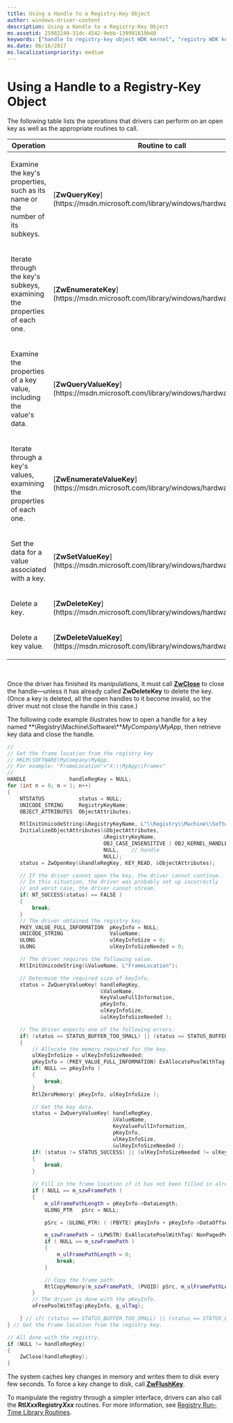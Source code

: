 ```yaml
---
title: Using a Handle to a Registry-Key Object
author: windows-driver-content
description: Using a Handle to a Registry-Key Object
ms.assetid: 25982249-31dc-4542-9ebb-139991619b40
keywords: ["handle to registry-key object WDK kernel", "registry WDK kernel , object routines", "driver registry information WDK kernel , object routines", "object routines WDK kernel", "registry-key objects WDK kernel"]
ms.date: 06/16/2017
ms.localizationpriority: medium
---
```


# Using a Handle to a Registry-Key Object





The following table lists the operations that drivers can perform on an open key as well as the appropriate routines to call.

<table>
<colgroup>
<col width="50%" />
<col width="50%" />
</colgroup>
<thead>
<tr class="header">
<th>Operation</th>
<th>Routine to call</th>
</tr>
</thead>
<tbody>
<tr class="odd">
<td><p>Examine the key's properties, such as its name or the number of its subkeys.</p></td>
<td><p>[<strong>ZwQueryKey</strong>](https://msdn.microsoft.com/library/windows/hardware/ff567060)</p></td>
</tr>
<tr class="even">
<td><p>Iterate through the key's subkeys, examining the properties of each one.</p></td>
<td><p>[<strong>ZwEnumerateKey</strong>](https://msdn.microsoft.com/library/windows/hardware/ff566447)</p></td>
</tr>
<tr class="odd">
<td><p>Examine the properties of a key value, including the value's data.</p></td>
<td><p>[<strong>ZwQueryValueKey</strong>](https://msdn.microsoft.com/library/windows/hardware/ff567069)</p></td>
</tr>
<tr class="even">
<td><p>Iterate through a key's values, examining the properties of each one.</p></td>
<td><p>[<strong>ZwEnumerateValueKey</strong>](https://msdn.microsoft.com/library/windows/hardware/ff566453)</p></td>
</tr>
<tr class="odd">
<td><p>Set the data for a value associated with a key.</p></td>
<td><p>[<strong>ZwSetValueKey</strong>](https://msdn.microsoft.com/library/windows/hardware/ff567109)</p></td>
</tr>
<tr class="even">
<td><p>Delete a key.</p></td>
<td><p>[<strong>ZwDeleteKey</strong>](https://msdn.microsoft.com/library/windows/hardware/ff566437)</p></td>
</tr>
<tr class="odd">
<td><p>Delete a key value.</p></td>
<td><p>[<strong>ZwDeleteValueKey</strong>](https://msdn.microsoft.com/library/windows/hardware/ff566439)</p></td>
</tr>
</tbody>
</table>

 

Once the driver has finished its manipulations, it must call [**ZwClose**](https://msdn.microsoft.com/library/windows/hardware/ff566417) to close the handle—unless it has already called **ZwDeleteKey** to delete the key. (Once a key is deleted, all the open handles to it become invalid, so the driver must not close the handle in this case.)

The following code example illustrates how to open a handle for a key named **\\Registry\\Machine\\Software\\***MyCompany*\\*MyApp*, then retrieve key data and close the handle.

```cpp
//
// Get the frame location from the registry key
// HKLM\SOFTWARE\MyCompany\MyApp.
// For example: "FrameLocation"="X:\\MyApp\\Frames"
// 
HANDLE              handleRegKey = NULL;
for (int n = 0; n < 1; n++) 
{
    NTSTATUS           status = NULL;
    UNICODE_STRING     RegistryKeyName;
    OBJECT_ATTRIBUTES  ObjectAttributes;

    RtlInitUnicodeString(&RegistryKeyName, L"\\Registry\\Machine\\Software\\MyCompany\\MyApp");
    InitializeObjectAttributes(&ObjectAttributes, 
                               &RegistryKeyName,
                               OBJ_CASE_INSENSITIVE | OBJ_KERNEL_HANDLE,
                               NULL,    // handle
                               NULL);
    status = ZwOpenKey(&handleRegKey, KEY_READ, &ObjectAttributes);

    // If the driver cannot open the key, the driver cannot continue. 
    // In this situation, the driver was probably set up incorrectly 
    // and worst case, the driver cannot stream.
    if( NT_SUCCESS(status) == FALSE ) 
    {
        break;
    }
    // The driver obtained the registry key.
    PKEY_VALUE_FULL_INFORMATION  pKeyInfo = NULL;
    UNICODE_STRING               ValueName;
    ULONG                        ulKeyInfoSize = 0;
    ULONG                        ulKeyInfoSizeNeeded = 0;

    // The driver requires the following value.
    RtlInitUnicodeString(&ValueName, L"FrameLocation");

    // Determine the required size of keyInfo.
    status = ZwQueryValueKey( handleRegKey,
                              &ValueName,
                              KeyValueFullInformation,
                              pKeyInfo,
                              ulKeyInfoSize,
                              &ulKeyInfoSizeNeeded );

    // The driver expects one of the following errors.
    if( (status == STATUS_BUFFER_TOO_SMALL) || (status == STATUS_BUFFER_OVERFLOW) )
    {
        // Allocate the memory required for the key.
        ulKeyInfoSize = ulKeyInfoSizeNeeded;
        pKeyInfo = (PKEY_VALUE_FULL_INFORMATION) ExAllocatePoolWithTag( NonPagedPool, ulKeyInfoSizeNeeded, g_ulTag);
        if( NULL == pKeyInfo )
        {
            break;
        }
        RtlZeroMemory( pKeyInfo, ulKeyInfoSize );

        // Get the key data.
        status = ZwQueryValueKey( handleRegKey,
                                  &ValueName,
                                  KeyValueFullInformation,
                                  pKeyInfo,
                                  ulKeyInfoSize,
                                  &ulKeyInfoSizeNeeded );
        if( (status != STATUS_SUCCESS) || (ulKeyInfoSizeNeeded != ulKeyInfoSize) || (NULL == pKeyInfo) )
        {
            break;
        }

        // Fill in the frame location if it has not been filled in already.
        if ( NULL == m_szwFramePath )
        {
            m_ulFramePathLength = pKeyInfo->DataLength;
            ULONG_PTR   pSrc = NULL;

            pSrc = (ULONG_PTR) ( (PBYTE) pKeyInfo + pKeyInfo->DataOffset);

            m_szwFramePath = (LPWSTR) ExAllocatePoolWithTag( NonPagedPool, m_ulFramePathLength, g_ulTag);
            if ( NULL == m_szwFramePath )
            {
                m_ulFramePathLength = 0;
                break;
            }

            // Copy the frame path.
            RtlCopyMemory(m_szwFramePath, (PVOID) pSrc, m_ulFramePathLength);
        }
        // The driver is done with the pKeyInfo.
        xFreePoolWithTag(pKeyInfo, g_ulTag);

    } // if( (status == STATUS_BUFFER_TOO_SMALL) || (status == STATUS_BUFFER_OVERFLOW) )
} // Get the Frame location from the registry key.

// All done with the registry.
if (NULL != handleRegKey)
{
    ZwClose(handleRegKey);
}
```

The system caches key changes in memory and writes them to disk every few seconds. To force a key change to disk, call [**ZwFlushKey**](https://msdn.microsoft.com/library/windows/hardware/ff566457).

To manipulate the registry through a simpler interface, drivers can also call the **Rtl*Xxx*Registry*Xxx*** routines. For more information, see [Registry Run-Time Library Routines](registry-run-time-library-routines.md).

 

 





